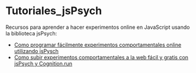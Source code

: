 # Tutoriales_jsPsych

Recursos para aprender a hacer experimentos online en JavaScript usando la biblioteca jsPsych:

* [Como programar fácilmente experimentos comportamentales online utilizando jsPysch](https://medium.com/@gjuantorena/como-programar-f%C3%A1cilmente-experimentos-comportamentales-online-utilizando-jspysch-2a9d5c8c3b5)  
* [Como subir experimentos comportamentales a la web fácil y gratis con jsPsych y Cognition.run]( https://medium.com/@gjuantorena/como-subir-experimentos-comportamentales-a-la-web-f%C3%A1cil-y-gratis-con-jspsych-y-cognition-run-c8631a3fccb7) 
